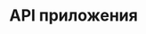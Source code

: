 # API приложения

<swagger-ui src= "/assets/solopov-av-edu-Booking_System-1.3-resolved.yaml" />

<swagger-ui src= "https://raw.githubusercontent.com/solopov-av-edu/RestoBook-Docs/master/docs/assets/solopov-av-edu-Booking_System-1.3-resolved.yaml" />